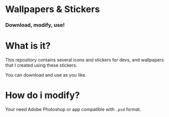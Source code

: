 # Wallpapers & Stickers

### Download, modify, use!

# What is it?
This repository contains several icons and stickers for devs, and wallpapers that I created using these stickers.

You can download and use as you like.

# How do i modify?
Your need Adobe Photoshop or app compatible with ```.psd``` format.
